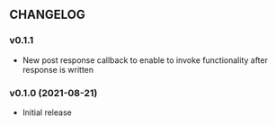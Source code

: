 ## CHANGELOG

### v0.1.1

* New post response callback to enable to invoke functionality after response is written

### v0.1.0 (2021-08-21)

* Initial release
